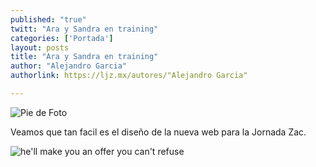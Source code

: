 ```yaml
---
published: "true"
twitt: "Ara y Sandra en training"
categories: ['Portada']
layout: posts
title: "Ara y Sandra en training"
author: "Alejandro Garcia"
authorlink: https://ljz.mx/autores/"Alejandro Garcia"

---
```


![Pie de Foto](http://i.imgur.com/7QYJPQGm.jpg)

Veamos que tan facil es el diseño de la nueva web para la Jornada Zac.

![he'll make you an offer you can't refuse](http://i.imgur.com/aUsQ7c4m.jpg)
